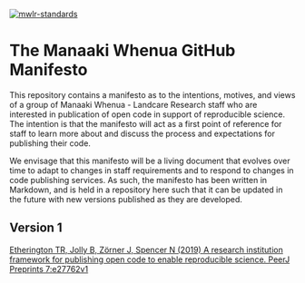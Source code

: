 [![mwlr-standards](https://github.com/manaakiwhenua/manaakiwhenua-manifesto/workflows/mwlr-standards/badge.svg)](https://github.com/manaakiwhenua/mwlr-standards-action)

# The Manaaki Whenua GitHub Manifesto

This repository contains a manifesto as to the intentions, motives, and views of a group of Manaaki Whenua - Landcare Research staff 
who are interested in publication of open code in support of reproducible science.  The intention is that the manifesto will
act as a first point of reference for staff to learn more about and discuss the process and expectations for publishing their code.

We envisage that this manifesto will be a living document that evolves over time to adapt to changes in staff requirements and to respond
to changes in code publishing services.  As such, the manifesto has been written in Markdown, and is held in a repository here such that
it can be updated in the future with new versions published as they are developed.

## Version 1

[Etherington TR, Jolly B, Zörner J, Spencer N (2019) A research institution framework for publishing open code to enable reproducible science. PeerJ Preprints 7:e27762v1](https://doi.org/10.7287/peerj.preprints.27762v1)
